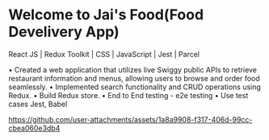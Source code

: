 # Welcome to Jai's Food(Food Develivery App) #

React JS | Redux Toolkit | CSS | JavaScript | Jest | Parcel

•	Created a web application that utilizes live Swiggy public APIs to retrieve restaurant information and menus, allowing users to browse and order food seamlessly.
•	Implemented search functionality and CRUD operations using Redux.
•	Build Redux store.
•	End to End testing - e2e testing
•	Use test cases Jest, Babel


https://github.com/user-attachments/assets/1a8a9908-f317-406d-99cc-cbea060e3db4

